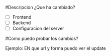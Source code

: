 #Descripcion
¿Que ha cambiado?
- [ ] Frontend
- [ ] Backend
- [ ] Configuracion del server

#Como púedo probar los cambios?

Ejemplo: EN que url y forma puedo ver el update
